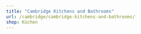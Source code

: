```yaml
---
title: "Cambridge Kitchens and Bathrooms"
url: /cambridge/cambridge-kitchens-and-bathrooms/
shop: Küchen
---
```

